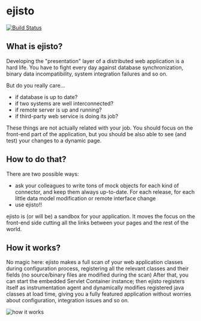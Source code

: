 ejisto
======

[![Build Status](https://travis-ci.org/ejisto/ejisto.png?branch=master)](https://travis-ci.org/ejisto/ejisto)

What is ejisto?
---------------

Developing the "presentation" layer of a distributed web application is a hard life.
You have to fight every day against database synchronization, binary data incompatibility, system integration failures and so on.

But do you really care...

* if database is up to date?
* if two systems are well interconnected?
* if remote server is up and running?
* if third-party web service is doing its job?

These things are not actually related with your job.
You should focus on the front-end part of the application, but you should be also able to see (and test) your changes to a dynamic page.

How to do that?
---------------

There are two possible ways:

* ask your colleagues to write tons of mock objects for each kind of connector, and keep them always up-to-date. For each release, for each little data model modification or remote interface change
* use ejisto!!

ejisto is (or will be) a sandbox for your application. It moves the focus on the front-end side cutting all the links between your pages and the rest of the world.

How it works?
-------------
No magic here: ejisto makes a full scan of your web application classes during configuration process, registering all the relevant classes and their fields (no source/binary files are modified during the scan)
After that, you can start the embedded Servlet Container instance; then ejisto registers itself as instrumentation agent and dynamically modifies registered java classes at load time, giving you a fully featured application without worries about configuration, integration issues and so on.


![how it works](http://4.bp.blogspot.com/-WAjUeQOE5hA/T3OArUNqifI/AAAAAAAAADU/PM6r_YAVFAg/s1600/classloading-web.png)
